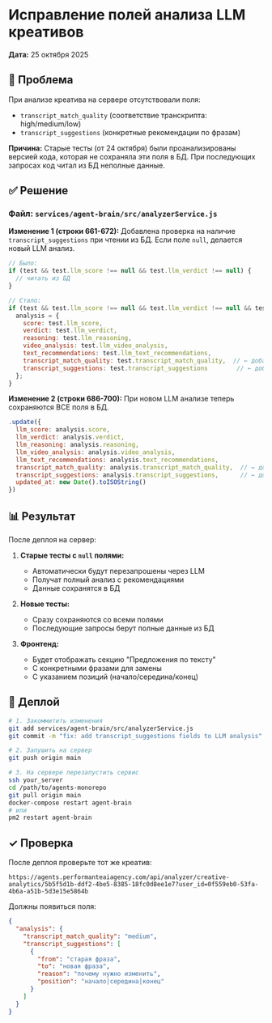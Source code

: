 # Исправление полей анализа LLM креативов

**Дата:** 25 октября 2025

## 🎯 Проблема

При анализе креатива на сервере отсутствовали поля:
- `transcript_match_quality` (соответствие транскрипта: high/medium/low)
- `transcript_suggestions` (конкретные рекомендации по фразам)

**Причина:**
Старые тесты (от 24 октября) были проанализированы версией кода, которая не сохраняла эти поля в БД. При последующих запросах код читал из БД неполные данные.

## ✅ Решение

### Файл: `services/agent-brain/src/analyzerService.js`

**Изменение 1 (строки 661-672):**
Добавлена проверка на наличие `transcript_suggestions` при чтении из БД. Если поле `null`, делается новый LLM анализ.

```javascript
// Было:
if (test && test.llm_score !== null && test.llm_verdict !== null) {
  // читать из БД
}

// Стало:
if (test && test.llm_score !== null && test.llm_verdict !== null && test.transcript_suggestions !== null) {
  analysis = {
    score: test.llm_score,
    verdict: test.llm_verdict,
    reasoning: test.llm_reasoning,
    video_analysis: test.llm_video_analysis,
    text_recommendations: test.llm_text_recommendations,
    transcript_match_quality: test.transcript_match_quality,  // ← добавлено
    transcript_suggestions: test.transcript_suggestions        // ← добавлено
  };
}
```

**Изменение 2 (строки 686-700):**
При новом LLM анализе теперь сохраняются ВСЕ поля в БД.

```javascript
.update({
  llm_score: analysis.score,
  llm_verdict: analysis.verdict,
  llm_reasoning: analysis.reasoning,
  llm_video_analysis: analysis.video_analysis,
  llm_text_recommendations: analysis.text_recommendations,
  transcript_match_quality: analysis.transcript_match_quality,  // ← добавлено
  transcript_suggestions: analysis.transcript_suggestions,      // ← добавлено
  updated_at: new Date().toISOString()
})
```

## 📊 Результат

После деплоя на сервер:

1. **Старые тесты с `null` полями:**
   - Автоматически будут перезапрошены через LLM
   - Получат полный анализ с рекомендациями
   - Данные сохранятся в БД

2. **Новые тесты:**
   - Сразу сохраняются со всеми полями
   - Последующие запросы берут полные данные из БД

3. **Фронтенд:**
   - Будет отображать секцию "Предложения по тексту"
   - С конкретными фразами для замены
   - С указанием позиций (начало/середина/конец)

## 🚀 Деплой

```bash
# 1. Закоммитить изменения
git add services/agent-brain/src/analyzerService.js
git commit -m "fix: add transcript_suggestions fields to LLM analysis"

# 2. Запушить на сервер
git push origin main

# 3. На сервере перезапустить сервис
ssh your_server
cd /path/to/agents-monorepo
git pull origin main
docker-compose restart agent-brain
# или
pm2 restart agent-brain
```

## ✓ Проверка

После деплоя проверьте тот же креатив:
```
https://agents.performanteaiagency.com/api/analyzer/creative-analytics/5b5f5d1b-ddf2-4be5-8385-18fc0d8ee1e7?user_id=0f559eb0-53fa-4b6a-a51b-5d3e15e5864b
```

Должны появиться поля:
```json
{
  "analysis": {
    "transcript_match_quality": "medium",
    "transcript_suggestions": [
      {
        "from": "старая фраза",
        "to": "новая фраза",
        "reason": "почему нужно изменить",
        "position": "начало|середина|конец"
      }
    ]
  }
}
```

